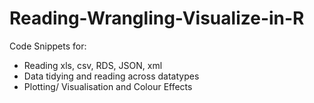 # Reading-Wrangling-Visualize-in-R


Code Snippets for:
- Reading xls, csv, RDS, JSON, xml
- Data tidying and reading across datatypes
- Plotting/ Visualisation and Colour Effects
